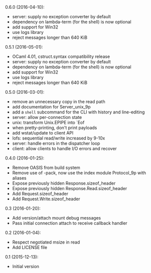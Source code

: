 0.6.0 (2016-04-10):
* server: supply no exception converter by default
* dependency on lambda-term (for the shell) is now optional
* add support for Win32
* use logs library
* reject messages longer than 640 KiB

0.5.1 (2016-05-01):
* OCaml 4.01, cstruct.syntax compatibility release
* server: supply no exception converter by default
* dependency on lambda-term (for the shell) is now optional
* add support for Win32
* use logs library
* reject messages longer than 640 KiB

0.5.0 (2016-03-01):
* remove an unnecessary copy in the read path
* add documentation for Server_unix_9p
* add a `shell` subcommand for the CLI with history and line-editing
* server: allow per-connection state
* unix: transform Unix.EPIPE into `Eof
* when pretty-printing, don't print payloads
* add wstat/update to client API
* lofs: sequential read/write increased by 9-10x
* server: handle errors in the dispatcher loop
* client: allow clients to handle I/O errors and recover

0.4.0 (2016-01-25):
* Remove OASIS from build system
* Remove use of -pack, now use the index module Protocol_9p with aliases
* Expose previously hidden Response.sizeof_header
* Expose previously hidden Response.Read.sizeof_header
* Add Request.sizeof_header
* Add Request.Write.sizeof_header

0.3 (2016-01-20):
* Add version/attach mount debug messages
* Pass initial connection attach to receive callback handler

0.2 (2016-01-04):
* Respect negotiated msize in read
* Add LICENSE file

0.1 (2015-12-13):
* Initial version
